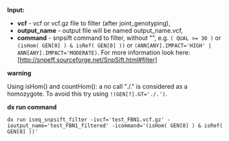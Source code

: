**Input:**
* **vcf** - vcf or vcf.gz file to filter (after joint_genotyping),
* **output_name** - output file will be named output_name.vcf,
* **command** - snpsift command to filter, without "", e.g. `( QUAL >= 30 )` or `(isHom( GEN[0] ) & isRef( GEN[0] ))` or `(ANN[ANY].IMPACT='HIGH' | ANN[ANY].IMPACT='MODERATE)`. For more information look here: [http://snpeff.sourceforge.net/SnpSift.html#filter]

**warning**

Using isHom() and countHom(): a no call "./." is considered as a homozygote. To avoid this try using `!(GEN[?].GT='./.')`.

**dx run command**

`dx run iseq_snpsift_filter -ivcf='test_FBN1.vcf.gz' -ioutput_name='test_FBN1_filtered' -icommand='(isHom( GEN[0] ) & isRef( GEN[0] ))'`

